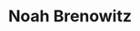 ---
title: "Noah Brenowitz"
presenter_id: noah_brenowitz
layout: member_all_presentations
permalink: /member_full_publications/:presenter_id/
---